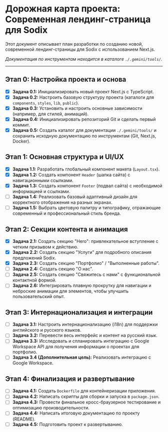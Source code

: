 # Дорожная карта проекта: Современная лендинг-страница для Sodix

Этот документ описывает план разработки по созданию новой, современной лендинг-страницы для Sodix с использованием Next.js.

*Документация по инструментам находится в каталоге `./.gemini/tools/`.*

---

## Этап 0: Настройка проекта и основа

- [x] **Задача 0.1:** Инициализировать новый проект Next.js с TypeScript.
- [x] **Задача 0.2:** Настроить базовую структуру проекта (каталоги для `components`, `styles`, `lib`, `public`).
- [x] **Задача 0.3:** Установить и настроить основные зависимости (например, для стилей, анимаций).
- [x] **Задача 0.4:** Инициализировать репозиторий Git и сделать первый коммит.
- [x] **Задача 0.5:** Создать каталог для документации `./.gemini/tools/` и сохранить исходную документацию по инструментам (Git, Next.js, Docker).

## Этап 1: Основная структура и UI/UX

- [x] **Задача 1.1:** Разработать глобальный компонент макета (`Layout.tsx`).
- [x] **Задача 1.2:** Создать компонент `Header` (шапка сайта) с навигационными ссылками.
- [x] **Задача 1.3:** Создать компонент `Footer` (подвал сайта) с необходимой информацией и ссылками.
- [ ] **Задача 1.4:** Реализовать базовый адаптивный дизайн для корректного отображения на разных экранах.
- [ ] **Задача 1.5:** Выбрать цветовую палитру и типографику, отражающие современный и профессиональный стиль бренда.

## Этап 2: Секции контента и анимация

- [x] **Задача 2.1:** Создать секцию "Hero": привлекательное вступление с четким призывом к действию.
- [x] **Задача 2.2:** Создать секцию "Услуги" для подробного описания предложений Sodix.
- [x] **Задача 2.3:** Создать секцию "Портфолио" / "Выполненные работы".
- [ ] **Задача 2.4:** Создать секцию "О нас".
- [ ] **Задача 2.5:** Создать секцию "Свяжитесь с нами" с функциональной контактной формой.
- [ ] **Задача 2.6:** Интегрировать плавную прокрутку для навигации и неброские анимации для элементов, чтобы улучшить пользовательский опыт.

## Этап 3: Интернационализация и интеграции

- [ ] **Задача 3.1:** Настроить интернационализацию (i18n) для поддержки английского и русского языков.
- [ ] **Задача 3.2:** Перевести весь интерфейс и контент на русский язык.
- [ ] **Задача 3.3:** Исследовать и спланировать интеграцию с Google Workspace API для получения информации о проектах для портфолио.
- [ ] **Задача 3.4 (Дополнительная цель):** Реализовать интеграцию с Google Workspace.

## Этап 4: Финализация и развертывание

- [ ] **Задача 4.1:** Создать `Dockerfile` для контейнеризации приложения.
- [ ] **Задача 4.2:** Написать скрипты для сборки и запуска в `package.json`.
- [ ] **Задача 4.3:** Провести финальное кросс-браузерное тестирование и оптимизацию производительности.
- [ ] **Задача 4.4:** Написать итоговую документацию по проекту (README).
- [ ] **Задача 4.5:** Подготовить проект к развертыванию.
